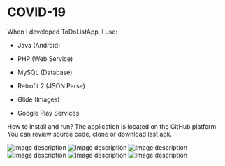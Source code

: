 # COVID-19

When I developed ToDoListApp, I use:

- Java (Android)

- PHP (Web Service)

- MySQL (Database)

- Retrofit 2 (JSON Parse)

- Glide (Images)

- Google Play Services

How to install and run?
The application is located on the GitHub platform. You can review source code, clone or download last apk.

![Image description](https://alperenyukselaltug.com/1.jpg)
![Image description](https://alperenyukselaltug.com/2.jpg)
![Image description](https://alperenyukselaltug.com/3.jpg)
![Image description](https://alperenyukselaltug.com/4.jpg)
![Image description](https://alperenyukselaltug.com/5.jpg)
![Image description](https://alperenyukselaltug.com/6.jpg)
